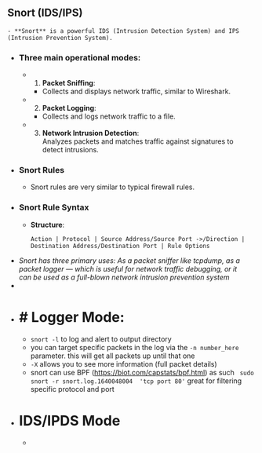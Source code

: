 ## Snort (IDS/IPS)
	- **Snort** is a powerful IDS (Intrusion Detection System) and IPS (Intrusion Prevention System).
- ### Three main operational modes:
	- 1. **Packet Sniffing**:
		- Collects and displays network traffic, similar to Wireshark.
	- 2. **Packet Logging**:
		- Collects and logs network traffic to a file.
	- 3. **Network Intrusion Detection**:  
	   Analyzes packets and matches traffic against signatures to detect intrusions.
- ### Snort Rules
	- Snort rules are very similar to typical firewall rules.
- ### Snort Rule Syntax
	- **Structure**:
	  ```plaintext
	  Action | Protocol | Source Address/Source Port ->/Direction | Destination Address/Destination Port | Rule Options
	  ```
- *Snort has three primary uses: As a packet sniffer like tcpdump, as a packet logger — which is useful for network traffic debugging, or it can be used as a full-blown network intrusion prevention system*
-
- # # Logger Mode:
	- `snort -l` to log and alert to output directory
	- you can target specific packets in the log via the `-n number_here` parameter. this will get all packets up until that one
	- `-X` allows you to see more information (full packet details)
	- snort can use BPF (https://biot.com/capstats/bpf.html) as such ` sudo snort -r snort.log.1640048004  'tcp port 80'` great for filtering specific protocol and port
- # IDS/IPDS Mode
	-